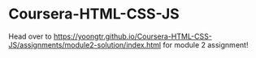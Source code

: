 # Coursera-HTML-CSS-JS

Head over to https://yoongtr.github.io/Coursera-HTML-CSS-JS/assignments/module2-solution/index.html for module 2 assignment!
